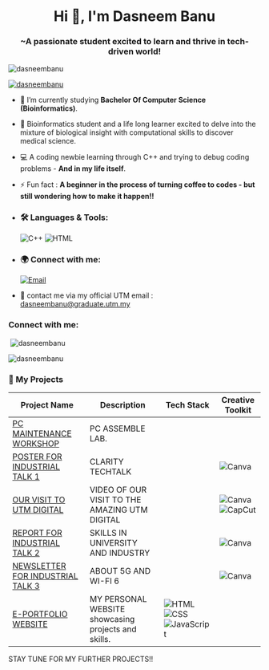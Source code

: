 <h1 align="center">Hi 👋, I'm Dasneem Banu</h1>
<h3 align="center">~A passionate student excited to learn and thrive in tech-driven world!</h3>

<p align="left"> <img src="https://komarev.com/ghpvc/?username=dasneembanu&label=Profile%20views&color=0e75b6&style=flat" alt="dasneembanu" /> </p>

<p align="left"> <a href="https://github.com/ryo-ma/github-profile-trophy"><img src="https://github-profile-trophy.vercel.app/?username=dasneembanu&theme=onedark"" alt="dasneembanu" /></a> </p>

- 🌱 I’m currently studying **Bachelor Of Computer Science (Bioinformatics)**.

- 🧬 Bioinformatics student and a life long learner excited to delve into the mixture of biological insight with computational skills to discover medical science.

- 💻 A coding newbie learning through C++ and trying to debug coding problems - **And in my life itself**.  

- ⚡ Fun fact : **A beginner in the process of turning coffee to codes - but still wondering how to make it happen!!**

- ### 🛠️ Languages & Tools:
    ![C++](https://img.shields.io/badge/-C++-00599C?&logo=c%2B%2B&logoColor=white)   ![HTML](https://img.shields.io/badge/-HTML-E34F26?logo=html5&logoColor=white)

- ### 🌍 Connect with me:  
    [![Email](https://img.shields.io/badge/-Email-red?style=flat-square&logo=Gmail&logoColor=white)](mailto:dasneembanu@graduate.utm.my)   

- 📩 contact me via my official UTM email : dasneembanu@graduate.utm.my

<h3 align="left">Connect with me:</h3>
<p align="left">
</p>

<p>&nbsp;<img align="center" src="https://github-readme-stats.vercel.app/api?username=dasneembanu&show_icons=true&locale=en&theme=onedark" alt="dasneembanu" /></p>

<p><img align="center" src="https://github-readme-streak-stats.herokuapp.com/?user=dasneembanu&theme=onedark&" alt="dasneembanu" /></p>

### 🚀 My Projects

| Project Name                                                                 | Description                                | Tech Stack         | Creative Toolkit       |  
|------------------------------------------------------------------------------|--------------------------------------------|--------------------|------------------------|
| [PC MAINTENANCE WORKSHOP](https://github.com/DasneemBanu/LAB-PC-ASSEMBLE-/issues/1#issue-2630967456) | PC ASSEMBLE LAB. |  | | 
| [POSTER FOR INDUSTRIAL TALK 1](https://github.com/DasneemBanu/INDUSTRIAL-TALK-1-CLARITY-TECHTALK-.git) | CLARITY TECHTALK |   | ![Canva](https://img.shields.io/badge/-Canva-00C4CC?logo=canva&logoColor=white) |
| [OUR VISIT TO UTM DIGITAL](https://github.com/DasneemBanu/VISIT-TO-UTM-DIGITAL.git) | VIDEO OF OUR VISIT TO THE AMAZING UTM DIGITAL |   | ![Canva](https://img.shields.io/badge/-Canva-00C4CC?logo=canva&logoColor=white) ![CapCut](https://img.shields.io/badge/-CapCut-000000?logo=tiktok&logoColor=white) |
| [REPORT FOR INDUSTRIAL TALK 2](https://github.com/DasneemBanu/INDUSTRIAL-TALK-2-REPORT-/blob/main/INDUSTRIAL%20TALK%202%20(ACADEMIC%20REPORT).pdf) | SKILLS IN UNIVERSITY AND INDUSTRY   |  | ![Canva](https://img.shields.io/badge/-Canva-00C4CC?logo=canva&logoColor=white)|
| [NEWSLETTER FOR INDUSTRIAL TALK 3](https://github.com/DasneemBanu/INDUSTRIAL-TALK-NEWSLETTER.git) | ABOUT 5G AND WI-FI 6  |  | ![Canva](https://img.shields.io/badge/-Canva-00C4CC?logo=canva&logoColor=white)|
| [E-PORTFOLIO WEBSITE](https://dasneembanu.github.io/DasneemBanuBintiHaja.github.io/)     | MY PERSONAL WEBSITE showcasing projects and skills. | ![HTML](https://img.shields.io/badge/-HTML-E34F26?logo=html5&logoColor=white) ![CSS](https://img.shields.io/badge/-CSS-1572B6?logo=css3&logoColor=white) ![JavaScript](https://img.shields.io/badge/-JavaScript-F7DF1E?logo=javascript&logoColor=black) | | 

    
STAY TUNE FOR MY FURTHER PROJECTS!!



